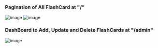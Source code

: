 ### Pagination of All FlashCard at "/" 
![image](https://github.com/user-attachments/assets/326cca58-dfb4-4c2a-8467-0f522a5f6eaa)
![image](https://github.com/user-attachments/assets/8a50d91c-df57-4402-92a0-9ea2a4189dd8)

### DashBoard to Add, Update and Delete FlashCards at "/admin"
![image](https://github.com/user-attachments/assets/9a200775-1d6a-4859-9702-3eae2434750c)
